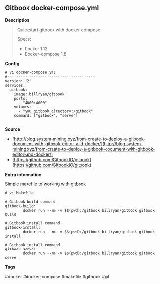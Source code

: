 ## Gitbook docker-compose.yml

**Description**

> Quickstart gitbook with docker-compose
>
> Specs:
>
> * Docker 1.12
> * Docker-compose 1.8

**Config**

```
# vi docker-compose.yml
#----------------------------------------
version: '2' 
services: 
  gitbook:
    image: billryan/gitbook
    ports:
      - "4000:4000"
    volumes:
      - "you_gitbook_directory:/gitbook"
    command: ["gitbook", "serve"]
                                  
```

**Source**

* [http://blog.system-mining.xyz/from-create-to-deploy-a-gitbook-document-with-gitbook-editor-and-docker/](http://blog.system-mining.xyz/from-create-to-deploy-a-gitbook-document-with-gitbook-editor-and-docker/)
* [https://github.com/GitbookIO/gitbook](https://github.com/GitbookIO/gitbook)

**Extra information**

Simple makefile to working with gitbook

```
# vi Makefile

# Gitbook build command
gitbook-build:
        docker run --rm -v $$(pwd):/gitbook billryan/gitbook gitbook build

# Gitbook install command
gitbook-install:
        docker run --rm -v $$(pwd):/gitbook billryan/gitbook gitbook install

# Gitbook install command
gitbook-serve: 
        docker run --rm -v $$(pwd):/gitbook billryan/gitbook gitbook serve 
```

**Tags**

\#docker \#docker-compose \#makefile \#gitbook \#git 


